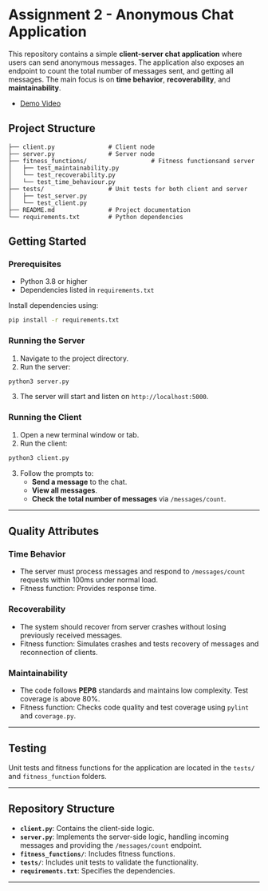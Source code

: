 # Assignment 2 - Anonymous Chat Application

This repository contains a simple **client-server chat application** where users can send anonymous messages. The application also exposes an endpoint to count the total number of messages sent, and getting all messages. The main focus is on **time behavior**, **recoverability**, and **maintainability**.
- [Demo Video](https://youtu.be/3h-jmV_pTlk)

## Project Structure

```
├── client.py               # Client node
├── server.py               # Server node
├── fitness_functions/                  # Fitness functionsand server
│   ├── test_maintainability.py
│   └── test_recoverability.py
│   └── test_time_behaviour.py
├── tests/                  # Unit tests for both client and server
│   ├── test_server.py
│   └── test_client.py
├── README.md               # Project documentation
└── requirements.txt        # Python dependencies
```

## Getting Started

### Prerequisites

- Python 3.8 or higher
- Dependencies listed in `requirements.txt`

Install dependencies using:

```bash
pip install -r requirements.txt
```

### Running the Server

1. Navigate to the project directory.
2. Run the server:

```bash
python3 server.py
```

3. The server will start and listen on `http://localhost:5000`.

### Running the Client

1. Open a new terminal window or tab.
2. Run the client:

```bash
python3 client.py
```

3. Follow the prompts to:
   - **Send a message** to the chat.
   - **View all messages**.
   - **Check the total number of messages** via `/messages/count`.

---

## Quality Attributes

### Time Behavior
- The server must process messages and respond to `/messages/count` requests within 100ms under normal load.
- Fitness function: Provides response time.

### Recoverability
- The system should recover from server crashes without losing previously received messages.
- Fitness function: Simulates crashes and tests recovery of messages and reconnection of clients.

### Maintainability
- The code follows **PEP8** standards and maintains low complexity. Test coverage is above 80%.
- Fitness function: Checks code quality and test coverage using `pylint` and `coverage.py`.

---

## Testing

Unit tests and fitness functions for the application are located in the `tests/` and `fitness_function` folders. 

---

## Repository Structure

- **`client.py`**: Contains the client-side logic.
- **`server.py`**: Implements the server-side logic, handling incoming messages and providing the `/messages/count` endpoint.
- **`fitness_functions/`**: Includes fitness functions.
- **`tests/`**: Includes unit tests to validate the functionality.
- **`requirements.txt`**: Specifies the dependencies.

---
